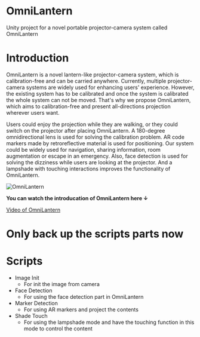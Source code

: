 # OmniLantern
Unity project for a novel portable projector-camera system called OmniLantern


# Introduction
OmniLantern is a novel lantern-like projector-camera system, which is calibration-free and can be carried anywhere. Currently, multiple projector-camera systems are widely used for enhancing users' experience. However, the existing system has to be calibrated and once the system is calibrated the whole system can not be moved. That's why we propose OmniLantern, which aims to calibration-free and present all-directions projection wherever users want. 

Users could enjoy the projection while they are walking, or they could switch on the projector after placing OmniLantern. A 180-degree omnidirectional lens is used for solving the calibration problem. AR code markers made by retroreflective material is used for positioning. Our system could be widely used for navigation, sharing information, room augmentation or escape in an emergency. Also, face detection is used for solving the dizziness while users are looking at the projector. And a lampshade with touching interactions improves the functionality of OmniLantern.
  
  
![OmniLantern](cover.jpg)
  
**You can watch the introducation of OmniLantern here ↓**
  
[Video of OmniLantern](https://youtu.be/xmjtV_JmOiI)

# Only back up the scripts parts now

# Scripts
- Image Init
	- For init the image from camera
- Face Detection
	- For using the face detection part in OmniLantern
- Marker Detection
	- For using AR markers and project the contents
- Shade Touch
	- For using the lampshade mode and have the touching function in this mode to control the content
